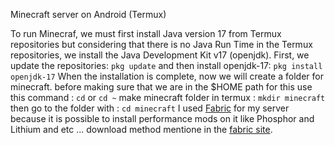 Minecraft server on Android (Termux)

To run Minecraf, we must first install Java version 17 from Termux repositories but considering that there is no Java Run Time in the Termux repositories, we install the Java Development Kit v17 (openjdk).
First, we update the repositories:
`pkg update`
and then install openjdk-17:
 `pkg install openjdk-17`
When the installation is complete, now we will create a folder for minecraft.
before making sure that we are in the $HOME path for this use this command :
`cd`
or 
`cd ~`
make minecraft folder in termux :
`mkdir minecraft`
then go to the folder with :
`cd minecraft`
I used [Fabric](https://fabricmc.net/use/server/) for my server because it is possible to install performance mods on it like Phosphor and Lithium and etc ...
download method mentione in the [fabric site](https://fabricmc.net/use/server/).
